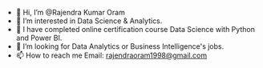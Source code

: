 - 👋 Hi, I’m @Rajendra Kumar Oram
- 👀 I’m interested in Data Science & Analytics.
- 🌱 I have completed online certification course Data Science with Python and Power BI.
- 💞️ I’m looking for Data Analytics or Business Intelligence's jobs.
- 📫 How to reach me Email: rajendraoram1998@gmail.com

<!---
RajendraKumarOram/RajendraKumarOram is a ✨ special ✨ repository because its `README.md` (this file) appears on your GitHub profile.
You can click the Preview link to take a look at your changes.
--->

